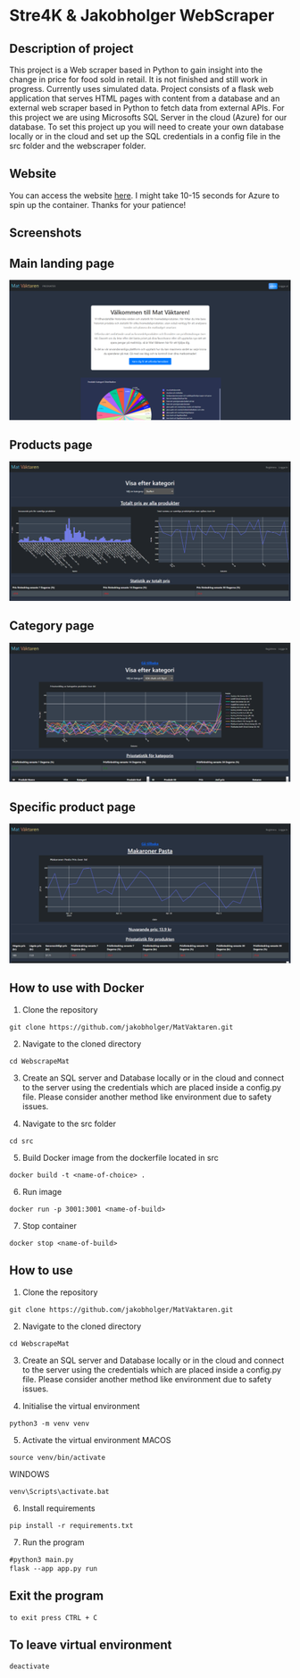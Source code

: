 Stre4K & Jakobholger WebScraper
==============================

## Description of project
This project is a Web scraper based in Python to gain insight into the change in price for food sold in retail. It is not finished and still work in progress. Currently uses simulated data. Project consists of a flask web application that serves HTML pages with content from a database and an external web scraper based in Python to fetch data from external APIs. For this project we are using Microsofts SQL Server in the cloud (Azure) for our database. To set this project up you will need to create your own database locally or in the cloud and set up the SQL credentials in a config file in the src folder and the webscraper folder. 

## Website

You can access the website [here](https://matpris-vaktaren.mangopebble-6ebcdb4f.swedencentral.azurecontainerapps.io/). I might take 10-15 seconds for Azure to spin up the container. Thanks for your patience!

## Screenshots

## Main landing page
![Screenshot 1](screenshots/Homepage.png)

## Products page
![Screenshot 4](screenshots/Products.png)

## Category page
![Screenshot 6](screenshots/Category.png)

## Specific product page
![Screenshot 6](screenshots/SpecificProduct.png)

## How to use with Docker
1. Clone the repository
```
git clone https://github.com/jakobholger/MatVaktaren.git
```
2. Navigate to the cloned directory
```
cd WebscrapeMat
```
3. Create an SQL server and Database locally or in the cloud and connect to the server using the credentials which are placed inside a config.py file. Please consider another method like environment due to safety issues.

4. Navigate to the src folder
```
cd src
```
5. Build Docker image from the dockerfile located in src
```
docker build -t <name-of-choice> .
```
6. Run image
```
docker run -p 3001:3001 <name-of-build>
```
7. Stop container
```
docker stop <name-of-build>
```

## How to use

1. Clone the repository
```
git clone https://github.com/jakobholger/MatVaktaren.git
```
2. Navigate to the cloned directory
```
cd WebscrapeMat
```
3. Create an SQL server and Database locally or in the cloud and connect to the server using the credentials which are placed inside a config.py file. Please consider another method like environment due to safety issues.
   
4. Initialise the virtual environment
```
python3 -m venv venv
```
5. Activate the virtual environment
MACOS
```
source venv/bin/activate
```
WINDOWS
```
venv\Scripts\activate.bat
```
6. Install requirements
```
pip install -r requirements.txt
```
7. Run the program
```
#python3 main.py
flask --app app.py run
```


## Exit the program
```
to exit press CTRL + C
```

## To leave virtual environment
```
deactivate
```
